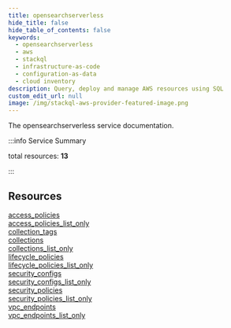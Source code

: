 ```yaml
---
title: opensearchserverless
hide_title: false
hide_table_of_contents: false
keywords:
  - opensearchserverless
  - aws
  - stackql
  - infrastructure-as-code
  - configuration-as-data
  - cloud inventory
description: Query, deploy and manage AWS resources using SQL
custom_edit_url: null
image: /img/stackql-aws-provider-featured-image.png
---
```


The opensearchserverless service documentation.

:::info Service Summary

<div class="row">
<div class="providerDocColumn">
<span>total resources:&nbsp;<b>13</b></span><br />
</div>
</div>

:::

## Resources
<div class="row">
<div class="providerDocColumn">
<a href="/services/opensearchserverless/access_policies/">access_policies</a><br />
<a href="/services/opensearchserverless/access_policies_list_only/">access_policies_list_only</a><br />
<a href="/services/opensearchserverless/collection_tags/">collection_tags</a><br />
<a href="/services/opensearchserverless/collections/">collections</a><br />
<a href="/services/opensearchserverless/collections_list_only/">collections_list_only</a><br />
<a href="/services/opensearchserverless/lifecycle_policies/">lifecycle_policies</a><br />
<a href="/services/opensearchserverless/lifecycle_policies_list_only/">lifecycle_policies_list_only</a>
</div>
<div class="providerDocColumn">
<a href="/services/opensearchserverless/security_configs/">security_configs</a><br />
<a href="/services/opensearchserverless/security_configs_list_only/">security_configs_list_only</a><br />
<a href="/services/opensearchserverless/security_policies/">security_policies</a><br />
<a href="/services/opensearchserverless/security_policies_list_only/">security_policies_list_only</a><br />
<a href="/services/opensearchserverless/vpc_endpoints/">vpc_endpoints</a><br />
<a href="/services/opensearchserverless/vpc_endpoints_list_only/">vpc_endpoints_list_only</a>
</div>
</div>